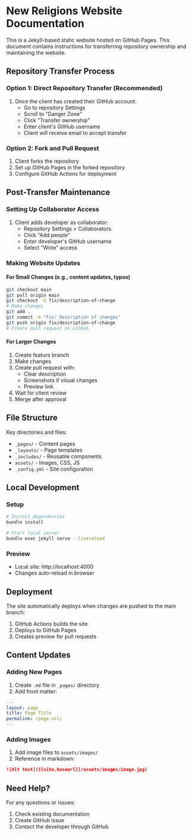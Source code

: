 # New Religions Website Documentation

This is a Jekyll-based static website hosted on GitHub Pages. This document contains instructions for transferring repository ownership and maintaining the website.

## Repository Transfer Process

### Option 1: Direct Repository Transfer (Recommended)
1. Once the client has created their GitHub account:
   - Go to repository Settings
   - Scroll to "Danger Zone"
   - Click "Transfer ownership"
   - Enter client's GitHub username
   - Client will receive email to accept transfer

### Option 2: Fork and Pull Request
1. Client forks the repository
2. Set up GitHub Pages in the forked repository
3. Configure GitHub Actions for deployment

## Post-Transfer Maintenance

### Setting Up Collaborator Access
1. Client adds developer as collaborator:
   - Repository Settings > Collaborators
   - Click "Add people"
   - Enter developer's GitHub username
   - Select "Write" access

### Making Website Updates

#### For Small Changes (e.g., content updates, typos)
```bash
git checkout main
git pull origin main
git checkout -b fix/description-of-change
# Make changes
git add .
git commit -m "Fix: Description of changes"
git push origin fix/description-of-change
# Create pull request on GitHub
```

#### For Larger Changes
1. Create feature branch
2. Make changes
3. Create pull request with:
   - Clear description
   - Screenshots if visual changes
   - Preview link
4. Wait for client review
5. Merge after approval

## File Structure

Key directories and files:
- `_pages/` - Content pages
- `_layouts/` - Page templates
- `_includes/` - Reusable components
- `assets/` - Images, CSS, JS
- `_config.yml` - Site configuration

## Local Development

### Setup
```bash
# Install dependencies
bundle install

# Start local server
bundle exec jekyll serve --livereload
```

### Preview
- Local site: http://localhost:4000
- Changes auto-reload in browser

## Deployment

The site automatically deploys when changes are pushed to the main branch:
1. GitHub Actions builds the site
2. Deploys to GitHub Pages
3. Creates preview for pull requests

## Content Updates

### Adding New Pages
1. Create `.md` file in `_pages/` directory
2. Add front matter:
```yaml
---
layout: page
title: Page Title
permalink: /page-url/
---
```

### Adding Images
1. Add image files to `assets/images/`
2. Reference in markdown:
```markdown
![Alt text]({{site.baseurl}}/assets/images/image.jpg)
```

## Need Help?

For any questions or issues:
1. Check existing documentation
2. Create GitHub issue
3. Contact the developer through GitHub
